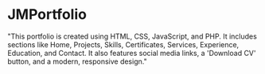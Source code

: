 # JMPortfolio
"This portfolio is created using HTML, CSS, JavaScript, and PHP. It includes sections like Home, Projects, Skills, Certificates, Services, Experience, Education, and Contact. It also features social media links, a 'Download CV' button, and a modern, responsive design."
